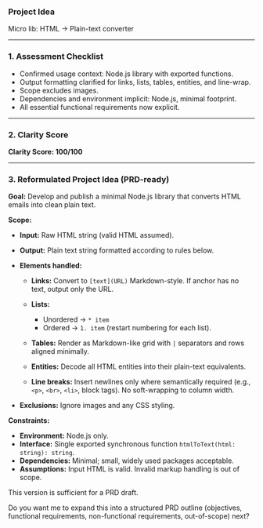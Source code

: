 ### Project Idea

Micro lib: HTML → Plain-text converter

---

### 1. Assessment Checklist

* Confirmed usage context: Node.js library with exported functions.
* Output formatting clarified for links, lists, tables, entities, and line-wrap.
* Scope excludes images.
* Dependencies and environment implicit: Node.js, minimal footprint.
* All essential functional requirements now explicit.

---

### 2. Clarity Score

**Clarity Score: 100/100**

---

### 3. Reformulated Project Idea (PRD-ready)

**Goal:**
Develop and publish a minimal Node.js library that converts HTML emails into clean plain text.

**Scope:**

* **Input:** Raw HTML string (valid HTML assumed).
* **Output:** Plain text string formatted according to rules below.
* **Elements handled:**

  * **Links:** Convert to `[text](URL)` Markdown-style. If anchor has no text, output only the URL.
  * **Lists:**

    * Unordered → `* item`
    * Ordered → `1. item` (restart numbering for each list).
  * **Tables:** Render as Markdown-like grid with `|` separators and rows aligned minimally.
  * **Entities:** Decode all HTML entities into their plain-text equivalents.
  * **Line breaks:** Insert newlines only where semantically required (e.g., `<p>`, `<br>`, `<li>`, block tags). No soft-wrapping to column width.
* **Exclusions:** Ignore images and any CSS styling.

**Constraints:**

* **Environment:** Node.js only.
* **Interface:** Single exported synchronous function `htmlToText(html: string): string`.
* **Dependencies:** Minimal; small, widely used packages acceptable.
* **Assumptions:** Input HTML is valid. Invalid markup handling is out of scope.

This version is sufficient for a PRD draft.

Do you want me to expand this into a structured PRD outline (objectives, functional requirements, non-functional requirements, out-of-scope) next?
